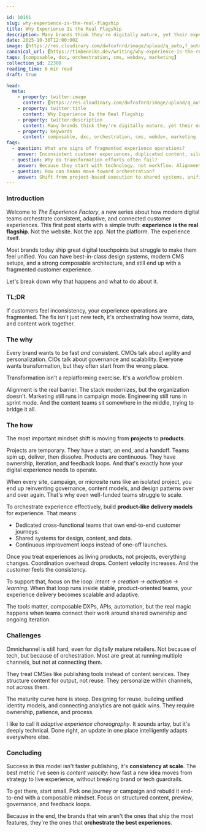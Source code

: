 ```yaml
---

id: 10101
slug: why-experience-is-the-real-flagship
title: Why Experience Is the Real Flagship
description: Many brands think they're digitally mature, yet their experience operations are fragmented. Here's how to spot it and start orchestrating.
date: 2025-10-30T12:00:00Z
image: [https://res.cloudinary.com/dwfcofnrd/image/upload/q_auto,f_auto/website/why-experience-is-the-real-flagship.png](https://res.cloudinary.com/dwfcofnrd/image/upload/q_auto,f_auto/website/why-experience-is-the-real-flagship.png)
canonical_url: [https://timbenniks.dev/writing/why-experience-is-the-real-flagship](https://timbenniks.dev/writing/why-experience-is-the-real-flagship)
tags: [composable, dxc, orchestration, cms, webdev, marketing]
collection_id: 22300
reading_time: 6 min read
draft: true

head:
  meta:
    - property: twitter:image
      content: [https://res.cloudinary.com/dwfcofnrd/image/upload/q_auto,f_auto/website/why-experience-is-the-real-flagship.png](https://res.cloudinary.com/dwfcofnrd/image/upload/q_auto,f_auto/website/why-experience-is-the-real-flagship.png)
    - property: twitter:title
      content: Why Experience Is the Real Flagship
    - property: twitter:description
      content: Many brands think they're digitally mature, yet their experience operations are fragmented. Here's how to spot it and start orchestrating.
    - property: keywords
      content: composable, dxc, orchestration, cms, webdev, marketing
faqs:
  - question: What are signs of fragmented experience operations?
    answer: Inconsistent customer experiences, duplicated content, siloed CMS setups, and high coordination overhead are key indicators.
  - question: Why do transformation efforts often fail?
    answer: Because they start with technology, not workflow. Alignment between marketing and engineering is usually missing.
  - question: How can teams move toward orchestration?
    answer: Shift from project-based execution to shared systems, unified data, and connected feedback loops.
---
```


### Introduction

Welcome to *The Experience Factory*, a new series about how modern digital teams orchestrate consistent, adaptive, and connected customer experiences. This first post starts with a simple truth: **experience is the real flagship**. Not the website. Not the app. Not the platform. The experience itself.

Most brands today ship great digital touchpoints but struggle to make them feel unified. You can have best-in-class design systems, modern CMS setups, and a strong composable architecture, and still end up with a fragmented customer experience.

Let's break down why that happens and what to do about it.

### TL;DR

If customers feel inconsistency, your experience operations are fragmented. The fix isn't just new tech, it's orchestrating how teams, data, and content work together.

### The why

Every brand wants to be fast *and* consistent. CMOs talk about agility and personalization. CIOs talk about governance and scalability. Everyone wants transformation, but they often start from the wrong place.

Transformation isn't a replatforming exercise. It's a workflow problem.

Alignment is the real barrier. The stack modernizes, but the organization doesn't. Marketing still runs in campaign mode. Engineering still runs in sprint mode. And the content teams sit somewhere in the middle, trying to bridge it all.

### The how

The most important mindset shift is moving from **projects** to **products**.

Projects are temporary. They have a start, an end, and a handoff. Teams spin up, deliver, then dissolve. Products are continuous. They have ownership, iteration, and feedback loops. And that's exactly how your digital experience needs to operate.

When every site, campaign, or microsite runs like an isolated project, you end up reinventing governance, content models, and design patterns over and over again. That's why even well-funded teams struggle to scale.

To orchestrate experience effectively, build **product-like delivery models** for experience. That means:

* Dedicated cross-functional teams that own end-to-end customer journeys.
* Shared systems for design, content, and data.
* Continuous improvement loops instead of one-off launches.

Once you treat experiences as living products, not projects, everything changes. Coordination overhead drops. Content velocity increases. And the customer feels the consistency.

To support that, focus on the loop: *intent → creation → activation → learning*. When that loop runs inside stable, product-oriented teams, your experience delivery becomes scalable and adaptive.

The tools matter, composable DXPs, APIs, automation, but the real magic happens when teams connect their work around shared ownership and ongoing iteration.

### Challenges

Omnichannel is still hard, even for digitally mature retailers. Not because of tech, but because of orchestration. Most are great at running multiple channels, but not at connecting them.

They treat CMSes like publishing tools instead of content services. They structure content for output, not reuse. They personalize within channels, not across them.

The maturity curve here is steep. Designing for reuse, building unified identity models, and connecting analytics are not quick wins. They require ownership, patience, and process.

I like to call it *adaptive experience choreography*. It sounds artsy, but it's deeply technical. Done right, an update in one place intelligently adapts everywhere else.

### Concluding

Success in this model isn't faster publishing, it's **consistency at scale**. The best metric I've seen is *content velocity*: how fast a new idea moves from strategy to live experience, without breaking brand or tech guardrails.

To get there, start small. Pick one journey or campaign and rebuild it end-to-end with a composable mindset. Focus on structured content, preview, governance, and feedback loops.

Because in the end, the brands that win aren't the ones that ship the most features, they're the ones that **orchestrate the best experiences**.
